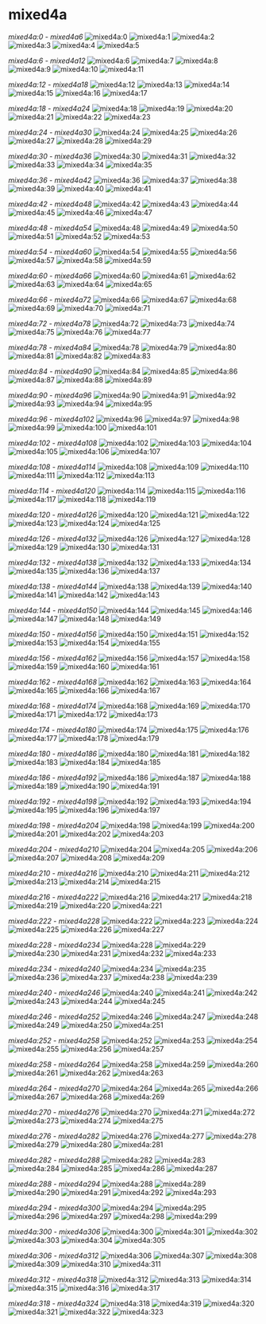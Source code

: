 # mixed4a
*mixed4a:0 - mixed4a6*
![mixed4a:0](../results/images/mixed4a_3x3_pre_relu_0.jpg) ![mixed4a:1](../results/images/mixed4a_3x3_pre_relu_1.jpg) ![mixed4a:2](../results/images/mixed4a_3x3_pre_relu_2.jpg) ![mixed4a:3](../results/images/mixed4a_3x3_pre_relu_3.jpg) ![mixed4a:4](../results/images/mixed4a_3x3_pre_relu_4.jpg) ![mixed4a:5](../results/images/mixed4a_3x3_pre_relu_5.jpg) 

*mixed4a:6 - mixed4a12*
![mixed4a:6](../results/images/mixed4a_3x3_pre_relu_6.jpg) ![mixed4a:7](../results/images/mixed4a_3x3_pre_relu_7.jpg) ![mixed4a:8](../results/images/mixed4a_3x3_pre_relu_8.jpg) ![mixed4a:9](../results/images/mixed4a_3x3_pre_relu_9.jpg) ![mixed4a:10](../results/images/mixed4a_3x3_pre_relu_10.jpg) ![mixed4a:11](../results/images/mixed4a_3x3_pre_relu_11.jpg) 

*mixed4a:12 - mixed4a18*
![mixed4a:12](../results/images/mixed4a_3x3_pre_relu_12.jpg) ![mixed4a:13](../results/images/mixed4a_3x3_pre_relu_13.jpg) ![mixed4a:14](../results/images/mixed4a_3x3_pre_relu_14.jpg) ![mixed4a:15](../results/images/mixed4a_3x3_pre_relu_15.jpg) ![mixed4a:16](../results/images/mixed4a_3x3_pre_relu_16.jpg) ![mixed4a:17](../results/images/mixed4a_3x3_pre_relu_17.jpg) 

*mixed4a:18 - mixed4a24*
![mixed4a:18](../results/images/mixed4a_3x3_pre_relu_18.jpg) ![mixed4a:19](../results/images/mixed4a_3x3_pre_relu_19.jpg) ![mixed4a:20](../results/images/mixed4a_3x3_pre_relu_20.jpg) ![mixed4a:21](../results/images/mixed4a_3x3_pre_relu_21.jpg) ![mixed4a:22](../results/images/mixed4a_3x3_pre_relu_22.jpg) ![mixed4a:23](../results/images/mixed4a_3x3_pre_relu_23.jpg) 

*mixed4a:24 - mixed4a30*
![mixed4a:24](../results/images/mixed4a_3x3_pre_relu_24.jpg) ![mixed4a:25](../results/images/mixed4a_3x3_pre_relu_25.jpg) ![mixed4a:26](../results/images/mixed4a_3x3_pre_relu_26.jpg) ![mixed4a:27](../results/images/mixed4a_3x3_pre_relu_27.jpg) ![mixed4a:28](../results/images/mixed4a_3x3_pre_relu_28.jpg) ![mixed4a:29](../results/images/mixed4a_3x3_pre_relu_29.jpg) 

*mixed4a:30 - mixed4a36*
![mixed4a:30](../results/images/mixed4a_3x3_pre_relu_30.jpg) ![mixed4a:31](../results/images/mixed4a_3x3_pre_relu_31.jpg) ![mixed4a:32](../results/images/mixed4a_3x3_pre_relu_32.jpg) ![mixed4a:33](../results/images/mixed4a_3x3_pre_relu_33.jpg) ![mixed4a:34](../results/images/mixed4a_3x3_pre_relu_34.jpg) ![mixed4a:35](../results/images/mixed4a_3x3_pre_relu_35.jpg) 

*mixed4a:36 - mixed4a42*
![mixed4a:36](../results/images/mixed4a_3x3_pre_relu_36.jpg) ![mixed4a:37](../results/images/mixed4a_3x3_pre_relu_37.jpg) ![mixed4a:38](../results/images/mixed4a_3x3_pre_relu_38.jpg) ![mixed4a:39](../results/images/mixed4a_3x3_pre_relu_39.jpg) ![mixed4a:40](../results/images/mixed4a_3x3_pre_relu_40.jpg) ![mixed4a:41](../results/images/mixed4a_3x3_pre_relu_41.jpg) 

*mixed4a:42 - mixed4a48*
![mixed4a:42](../results/images/mixed4a_3x3_pre_relu_42.jpg) ![mixed4a:43](../results/images/mixed4a_3x3_pre_relu_43.jpg) ![mixed4a:44](../results/images/mixed4a_3x3_pre_relu_44.jpg) ![mixed4a:45](../results/images/mixed4a_3x3_pre_relu_45.jpg) ![mixed4a:46](../results/images/mixed4a_3x3_pre_relu_46.jpg) ![mixed4a:47](../results/images/mixed4a_3x3_pre_relu_47.jpg) 

*mixed4a:48 - mixed4a54*
![mixed4a:48](../results/images/mixed4a_3x3_pre_relu_48.jpg) ![mixed4a:49](../results/images/mixed4a_3x3_pre_relu_49.jpg) ![mixed4a:50](../results/images/mixed4a_3x3_pre_relu_50.jpg) ![mixed4a:51](../results/images/mixed4a_3x3_pre_relu_51.jpg) ![mixed4a:52](../results/images/mixed4a_3x3_pre_relu_52.jpg) ![mixed4a:53](../results/images/mixed4a_3x3_pre_relu_53.jpg) 

*mixed4a:54 - mixed4a60*
![mixed4a:54](../results/images/mixed4a_3x3_pre_relu_54.jpg) ![mixed4a:55](../results/images/mixed4a_3x3_pre_relu_55.jpg) ![mixed4a:56](../results/images/mixed4a_3x3_pre_relu_56.jpg) ![mixed4a:57](../results/images/mixed4a_3x3_pre_relu_57.jpg) ![mixed4a:58](../results/images/mixed4a_3x3_pre_relu_58.jpg) ![mixed4a:59](../results/images/mixed4a_3x3_pre_relu_59.jpg) 

*mixed4a:60 - mixed4a66*
![mixed4a:60](../results/images/mixed4a_3x3_pre_relu_60.jpg) ![mixed4a:61](../results/images/mixed4a_3x3_pre_relu_61.jpg) ![mixed4a:62](../results/images/mixed4a_3x3_pre_relu_62.jpg) ![mixed4a:63](../results/images/mixed4a_3x3_pre_relu_63.jpg) ![mixed4a:64](../results/images/mixed4a_3x3_pre_relu_64.jpg) ![mixed4a:65](../results/images/mixed4a_3x3_pre_relu_65.jpg) 

*mixed4a:66 - mixed4a72*
![mixed4a:66](../results/images/mixed4a_3x3_pre_relu_66.jpg) ![mixed4a:67](../results/images/mixed4a_3x3_pre_relu_67.jpg) ![mixed4a:68](../results/images/mixed4a_3x3_pre_relu_68.jpg) ![mixed4a:69](../results/images/mixed4a_3x3_pre_relu_69.jpg) ![mixed4a:70](../results/images/mixed4a_3x3_pre_relu_70.jpg) ![mixed4a:71](../results/images/mixed4a_3x3_pre_relu_71.jpg) 

*mixed4a:72 - mixed4a78*
![mixed4a:72](../results/images/mixed4a_3x3_pre_relu_72.jpg) ![mixed4a:73](../results/images/mixed4a_3x3_pre_relu_73.jpg) ![mixed4a:74](../results/images/mixed4a_3x3_pre_relu_74.jpg) ![mixed4a:75](../results/images/mixed4a_3x3_pre_relu_75.jpg) ![mixed4a:76](../results/images/mixed4a_3x3_pre_relu_76.jpg) ![mixed4a:77](../results/images/mixed4a_3x3_pre_relu_77.jpg) 

*mixed4a:78 - mixed4a84*
![mixed4a:78](../results/images/mixed4a_3x3_pre_relu_78.jpg) ![mixed4a:79](../results/images/mixed4a_3x3_pre_relu_79.jpg) ![mixed4a:80](../results/images/mixed4a_3x3_pre_relu_80.jpg) ![mixed4a:81](../results/images/mixed4a_3x3_pre_relu_81.jpg) ![mixed4a:82](../results/images/mixed4a_3x3_pre_relu_82.jpg) ![mixed4a:83](../results/images/mixed4a_3x3_pre_relu_83.jpg) 

*mixed4a:84 - mixed4a90*
![mixed4a:84](../results/images/mixed4a_3x3_pre_relu_84.jpg) ![mixed4a:85](../results/images/mixed4a_3x3_pre_relu_85.jpg) ![mixed4a:86](../results/images/mixed4a_3x3_pre_relu_86.jpg) ![mixed4a:87](../results/images/mixed4a_3x3_pre_relu_87.jpg) ![mixed4a:88](../results/images/mixed4a_3x3_pre_relu_88.jpg) ![mixed4a:89](../results/images/mixed4a_3x3_pre_relu_89.jpg) 

*mixed4a:90 - mixed4a96*
![mixed4a:90](../results/images/mixed4a_3x3_pre_relu_90.jpg) ![mixed4a:91](../results/images/mixed4a_3x3_pre_relu_91.jpg) ![mixed4a:92](../results/images/mixed4a_3x3_pre_relu_92.jpg) ![mixed4a:93](../results/images/mixed4a_3x3_pre_relu_93.jpg) ![mixed4a:94](../results/images/mixed4a_3x3_pre_relu_94.jpg) ![mixed4a:95](../results/images/mixed4a_3x3_pre_relu_95.jpg) 

*mixed4a:96 - mixed4a102*
![mixed4a:96](../results/images/mixed4a_3x3_pre_relu_96.jpg) ![mixed4a:97](../results/images/mixed4a_3x3_pre_relu_97.jpg) ![mixed4a:98](../results/images/mixed4a_3x3_pre_relu_98.jpg) ![mixed4a:99](../results/images/mixed4a_3x3_pre_relu_99.jpg) ![mixed4a:100](../results/images/mixed4a_3x3_pre_relu_100.jpg) ![mixed4a:101](../results/images/mixed4a_3x3_pre_relu_101.jpg) 

*mixed4a:102 - mixed4a108*
![mixed4a:102](../results/images/mixed4a_3x3_pre_relu_102.jpg) ![mixed4a:103](../results/images/mixed4a_3x3_pre_relu_103.jpg) ![mixed4a:104](../results/images/mixed4a_3x3_pre_relu_104.jpg) ![mixed4a:105](../results/images/mixed4a_3x3_pre_relu_105.jpg) ![mixed4a:106](../results/images/mixed4a_3x3_pre_relu_106.jpg) ![mixed4a:107](../results/images/mixed4a_3x3_pre_relu_107.jpg) 

*mixed4a:108 - mixed4a114*
![mixed4a:108](../results/images/mixed4a_3x3_pre_relu_108.jpg) ![mixed4a:109](../results/images/mixed4a_3x3_pre_relu_109.jpg) ![mixed4a:110](../results/images/mixed4a_3x3_pre_relu_110.jpg) ![mixed4a:111](../results/images/mixed4a_3x3_pre_relu_111.jpg) ![mixed4a:112](../results/images/mixed4a_3x3_pre_relu_112.jpg) ![mixed4a:113](../results/images/mixed4a_3x3_pre_relu_113.jpg) 

*mixed4a:114 - mixed4a120*
![mixed4a:114](../results/images/mixed4a_3x3_pre_relu_114.jpg) ![mixed4a:115](../results/images/mixed4a_3x3_pre_relu_115.jpg) ![mixed4a:116](../results/images/mixed4a_3x3_pre_relu_116.jpg) ![mixed4a:117](../results/images/mixed4a_3x3_pre_relu_117.jpg) ![mixed4a:118](../results/images/mixed4a_3x3_pre_relu_118.jpg) ![mixed4a:119](../results/images/mixed4a_3x3_pre_relu_119.jpg) 

*mixed4a:120 - mixed4a126*
![mixed4a:120](../results/images/mixed4a_3x3_pre_relu_120.jpg) ![mixed4a:121](../results/images/mixed4a_3x3_pre_relu_121.jpg) ![mixed4a:122](../results/images/mixed4a_3x3_pre_relu_122.jpg) ![mixed4a:123](../results/images/mixed4a_3x3_pre_relu_123.jpg) ![mixed4a:124](../results/images/mixed4a_3x3_pre_relu_124.jpg) ![mixed4a:125](../results/images/mixed4a_3x3_pre_relu_125.jpg) 

*mixed4a:126 - mixed4a132*
![mixed4a:126](../results/images/mixed4a_3x3_pre_relu_126.jpg) ![mixed4a:127](../results/images/mixed4a_3x3_pre_relu_127.jpg) ![mixed4a:128](../results/images/mixed4a_3x3_pre_relu_128.jpg) ![mixed4a:129](../results/images/mixed4a_3x3_pre_relu_129.jpg) ![mixed4a:130](../results/images/mixed4a_3x3_pre_relu_130.jpg) ![mixed4a:131](../results/images/mixed4a_3x3_pre_relu_131.jpg) 

*mixed4a:132 - mixed4a138*
![mixed4a:132](../results/images/mixed4a_3x3_pre_relu_132.jpg) ![mixed4a:133](../results/images/mixed4a_3x3_pre_relu_133.jpg) ![mixed4a:134](../results/images/mixed4a_3x3_pre_relu_134.jpg) ![mixed4a:135](../results/images/mixed4a_3x3_pre_relu_135.jpg) ![mixed4a:136](../results/images/mixed4a_3x3_pre_relu_136.jpg) ![mixed4a:137](../results/images/mixed4a_3x3_pre_relu_137.jpg) 

*mixed4a:138 - mixed4a144*
![mixed4a:138](../results/images/mixed4a_3x3_pre_relu_138.jpg) ![mixed4a:139](../results/images/mixed4a_3x3_pre_relu_139.jpg) ![mixed4a:140](../results/images/mixed4a_3x3_pre_relu_140.jpg) ![mixed4a:141](../results/images/mixed4a_3x3_pre_relu_141.jpg) ![mixed4a:142](../results/images/mixed4a_3x3_pre_relu_142.jpg) ![mixed4a:143](../results/images/mixed4a_3x3_pre_relu_143.jpg) 

*mixed4a:144 - mixed4a150*
![mixed4a:144](../results/images/mixed4a_3x3_pre_relu_144.jpg) ![mixed4a:145](../results/images/mixed4a_3x3_pre_relu_145.jpg) ![mixed4a:146](../results/images/mixed4a_3x3_pre_relu_146.jpg) ![mixed4a:147](../results/images/mixed4a_3x3_pre_relu_147.jpg) ![mixed4a:148](../results/images/mixed4a_3x3_pre_relu_148.jpg) ![mixed4a:149](../results/images/mixed4a_3x3_pre_relu_149.jpg) 

*mixed4a:150 - mixed4a156*
![mixed4a:150](../results/images/mixed4a_3x3_pre_relu_150.jpg) ![mixed4a:151](../results/images/mixed4a_3x3_pre_relu_151.jpg) ![mixed4a:152](../results/images/mixed4a_3x3_pre_relu_152.jpg) ![mixed4a:153](../results/images/mixed4a_3x3_pre_relu_153.jpg) ![mixed4a:154](../results/images/mixed4a_3x3_pre_relu_154.jpg) ![mixed4a:155](../results/images/mixed4a_3x3_pre_relu_155.jpg) 

*mixed4a:156 - mixed4a162*
![mixed4a:156](../results/images/mixed4a_3x3_pre_relu_156.jpg) ![mixed4a:157](../results/images/mixed4a_3x3_pre_relu_157.jpg) ![mixed4a:158](../results/images/mixed4a_3x3_pre_relu_158.jpg) ![mixed4a:159](../results/images/mixed4a_3x3_pre_relu_159.jpg) ![mixed4a:160](../results/images/mixed4a_3x3_pre_relu_160.jpg) ![mixed4a:161](../results/images/mixed4a_3x3_pre_relu_161.jpg) 

*mixed4a:162 - mixed4a168*
![mixed4a:162](../results/images/mixed4a_3x3_pre_relu_162.jpg) ![mixed4a:163](../results/images/mixed4a_3x3_pre_relu_163.jpg) ![mixed4a:164](../results/images/mixed4a_3x3_pre_relu_164.jpg) ![mixed4a:165](../results/images/mixed4a_3x3_pre_relu_165.jpg) ![mixed4a:166](../results/images/mixed4a_3x3_pre_relu_166.jpg) ![mixed4a:167](../results/images/mixed4a_3x3_pre_relu_167.jpg) 

*mixed4a:168 - mixed4a174*
![mixed4a:168](../results/images/mixed4a_3x3_pre_relu_168.jpg) ![mixed4a:169](../results/images/mixed4a_3x3_pre_relu_169.jpg) ![mixed4a:170](../results/images/mixed4a_3x3_pre_relu_170.jpg) ![mixed4a:171](../results/images/mixed4a_3x3_pre_relu_171.jpg) ![mixed4a:172](../results/images/mixed4a_3x3_pre_relu_172.jpg) ![mixed4a:173](../results/images/mixed4a_3x3_pre_relu_173.jpg) 

*mixed4a:174 - mixed4a180*
![mixed4a:174](../results/images/mixed4a_3x3_pre_relu_174.jpg) ![mixed4a:175](../results/images/mixed4a_3x3_pre_relu_175.jpg) ![mixed4a:176](../results/images/mixed4a_3x3_pre_relu_176.jpg) ![mixed4a:177](../results/images/mixed4a_3x3_pre_relu_177.jpg) ![mixed4a:178](../results/images/mixed4a_3x3_pre_relu_178.jpg) ![mixed4a:179](../results/images/mixed4a_3x3_pre_relu_179.jpg) 

*mixed4a:180 - mixed4a186*
![mixed4a:180](../results/images/mixed4a_3x3_pre_relu_180.jpg) ![mixed4a:181](../results/images/mixed4a_3x3_pre_relu_181.jpg) ![mixed4a:182](../results/images/mixed4a_3x3_pre_relu_182.jpg) ![mixed4a:183](../results/images/mixed4a_3x3_pre_relu_183.jpg) ![mixed4a:184](../results/images/mixed4a_3x3_pre_relu_184.jpg) ![mixed4a:185](../results/images/mixed4a_3x3_pre_relu_185.jpg) 

*mixed4a:186 - mixed4a192*
![mixed4a:186](../results/images/mixed4a_3x3_pre_relu_186.jpg) ![mixed4a:187](../results/images/mixed4a_3x3_pre_relu_187.jpg) ![mixed4a:188](../results/images/mixed4a_3x3_pre_relu_188.jpg) ![mixed4a:189](../results/images/mixed4a_3x3_pre_relu_189.jpg) ![mixed4a:190](../results/images/mixed4a_3x3_pre_relu_190.jpg) ![mixed4a:191](../results/images/mixed4a_3x3_pre_relu_191.jpg) 

*mixed4a:192 - mixed4a198*
![mixed4a:192](../results/images/mixed4a_3x3_pre_relu_192.jpg) ![mixed4a:193](../results/images/mixed4a_3x3_pre_relu_193.jpg) ![mixed4a:194](../results/images/mixed4a_3x3_pre_relu_194.jpg) ![mixed4a:195](../results/images/mixed4a_3x3_pre_relu_195.jpg) ![mixed4a:196](../results/images/mixed4a_3x3_pre_relu_196.jpg) ![mixed4a:197](../results/images/mixed4a_3x3_pre_relu_197.jpg) 

*mixed4a:198 - mixed4a204*
![mixed4a:198](../results/images/mixed4a_3x3_pre_relu_198.jpg) ![mixed4a:199](../results/images/mixed4a_3x3_pre_relu_199.jpg) ![mixed4a:200](../results/images/mixed4a_3x3_pre_relu_200.jpg) ![mixed4a:201](../results/images/mixed4a_3x3_pre_relu_201.jpg) ![mixed4a:202](../results/images/mixed4a_3x3_pre_relu_202.jpg) ![mixed4a:203](../results/images/mixed4a_3x3_pre_relu_203.jpg) 

*mixed4a:204 - mixed4a210*
![mixed4a:204](../results/images/mixed4a_3x3_pre_relu_204.jpg) ![mixed4a:205](../results/images/mixed4a_3x3_pre_relu_205.jpg) ![mixed4a:206](../results/images/mixed4a_3x3_pre_relu_206.jpg) ![mixed4a:207](../results/images/mixed4a_3x3_pre_relu_207.jpg) ![mixed4a:208](../results/images/mixed4a_3x3_pre_relu_208.jpg) ![mixed4a:209](../results/images/mixed4a_3x3_pre_relu_209.jpg) 

*mixed4a:210 - mixed4a216*
![mixed4a:210](../results/images/mixed4a_3x3_pre_relu_210.jpg) ![mixed4a:211](../results/images/mixed4a_3x3_pre_relu_211.jpg) ![mixed4a:212](../results/images/mixed4a_3x3_pre_relu_212.jpg) ![mixed4a:213](../results/images/mixed4a_3x3_pre_relu_213.jpg) ![mixed4a:214](../results/images/mixed4a_3x3_pre_relu_214.jpg) ![mixed4a:215](../results/images/mixed4a_3x3_pre_relu_215.jpg) 

*mixed4a:216 - mixed4a222*
![mixed4a:216](../results/images/mixed4a_3x3_pre_relu_216.jpg) ![mixed4a:217](../results/images/mixed4a_3x3_pre_relu_217.jpg) ![mixed4a:218](../results/images/mixed4a_3x3_pre_relu_218.jpg) ![mixed4a:219](../results/images/mixed4a_3x3_pre_relu_219.jpg) ![mixed4a:220](../results/images/mixed4a_3x3_pre_relu_220.jpg) ![mixed4a:221](../results/images/mixed4a_3x3_pre_relu_221.jpg) 

*mixed4a:222 - mixed4a228*
![mixed4a:222](../results/images/mixed4a_3x3_pre_relu_222.jpg) ![mixed4a:223](../results/images/mixed4a_3x3_pre_relu_223.jpg) ![mixed4a:224](../results/images/mixed4a_3x3_pre_relu_224.jpg) ![mixed4a:225](../results/images/mixed4a_3x3_pre_relu_225.jpg) ![mixed4a:226](../results/images/mixed4a_3x3_pre_relu_226.jpg) ![mixed4a:227](../results/images/mixed4a_3x3_pre_relu_227.jpg) 

*mixed4a:228 - mixed4a234*
![mixed4a:228](../results/images/mixed4a_3x3_pre_relu_228.jpg) ![mixed4a:229](../results/images/mixed4a_3x3_pre_relu_229.jpg) ![mixed4a:230](../results/images/mixed4a_3x3_pre_relu_230.jpg) ![mixed4a:231](../results/images/mixed4a_3x3_pre_relu_231.jpg) ![mixed4a:232](../results/images/mixed4a_3x3_pre_relu_232.jpg) ![mixed4a:233](../results/images/mixed4a_3x3_pre_relu_233.jpg) 

*mixed4a:234 - mixed4a240*
![mixed4a:234](../results/images/mixed4a_3x3_pre_relu_234.jpg) ![mixed4a:235](../results/images/mixed4a_3x3_pre_relu_235.jpg) ![mixed4a:236](../results/images/mixed4a_3x3_pre_relu_236.jpg) ![mixed4a:237](../results/images/mixed4a_3x3_pre_relu_237.jpg) ![mixed4a:238](../results/images/mixed4a_3x3_pre_relu_238.jpg) ![mixed4a:239](../results/images/mixed4a_3x3_pre_relu_239.jpg) 

*mixed4a:240 - mixed4a246*
![mixed4a:240](../results/images/mixed4a_3x3_pre_relu_240.jpg) ![mixed4a:241](../results/images/mixed4a_3x3_pre_relu_241.jpg) ![mixed4a:242](../results/images/mixed4a_3x3_pre_relu_242.jpg) ![mixed4a:243](../results/images/mixed4a_3x3_pre_relu_243.jpg) ![mixed4a:244](../results/images/mixed4a_3x3_pre_relu_244.jpg) ![mixed4a:245](../results/images/mixed4a_3x3_pre_relu_245.jpg) 

*mixed4a:246 - mixed4a252*
![mixed4a:246](../results/images/mixed4a_3x3_pre_relu_246.jpg) ![mixed4a:247](../results/images/mixed4a_3x3_pre_relu_247.jpg) ![mixed4a:248](../results/images/mixed4a_3x3_pre_relu_248.jpg) ![mixed4a:249](../results/images/mixed4a_3x3_pre_relu_249.jpg) ![mixed4a:250](../results/images/mixed4a_3x3_pre_relu_250.jpg) ![mixed4a:251](../results/images/mixed4a_3x3_pre_relu_251.jpg) 

*mixed4a:252 - mixed4a258*
![mixed4a:252](../results/images/mixed4a_3x3_pre_relu_252.jpg) ![mixed4a:253](../results/images/mixed4a_3x3_pre_relu_253.jpg) ![mixed4a:254](../results/images/mixed4a_3x3_pre_relu_254.jpg) ![mixed4a:255](../results/images/mixed4a_3x3_pre_relu_255.jpg) ![mixed4a:256](../results/images/mixed4a_3x3_pre_relu_256.jpg) ![mixed4a:257](../results/images/mixed4a_3x3_pre_relu_257.jpg) 

*mixed4a:258 - mixed4a264*
![mixed4a:258](../results/images/mixed4a_3x3_pre_relu_258.jpg) ![mixed4a:259](../results/images/mixed4a_3x3_pre_relu_259.jpg) ![mixed4a:260](../results/images/mixed4a_3x3_pre_relu_260.jpg) ![mixed4a:261](../results/images/mixed4a_3x3_pre_relu_261.jpg) ![mixed4a:262](../results/images/mixed4a_3x3_pre_relu_262.jpg) ![mixed4a:263](../results/images/mixed4a_3x3_pre_relu_263.jpg) 

*mixed4a:264 - mixed4a270*
![mixed4a:264](../results/images/mixed4a_3x3_pre_relu_264.jpg) ![mixed4a:265](../results/images/mixed4a_3x3_pre_relu_265.jpg) ![mixed4a:266](../results/images/mixed4a_3x3_pre_relu_266.jpg) ![mixed4a:267](../results/images/mixed4a_3x3_pre_relu_267.jpg) ![mixed4a:268](../results/images/mixed4a_3x3_pre_relu_268.jpg) ![mixed4a:269](../results/images/mixed4a_3x3_pre_relu_269.jpg) 

*mixed4a:270 - mixed4a276*
![mixed4a:270](../results/images/mixed4a_3x3_pre_relu_270.jpg) ![mixed4a:271](../results/images/mixed4a_3x3_pre_relu_271.jpg) ![mixed4a:272](../results/images/mixed4a_3x3_pre_relu_272.jpg) ![mixed4a:273](../results/images/mixed4a_3x3_pre_relu_273.jpg) ![mixed4a:274](../results/images/mixed4a_3x3_pre_relu_274.jpg) ![mixed4a:275](../results/images/mixed4a_3x3_pre_relu_275.jpg) 

*mixed4a:276 - mixed4a282*
![mixed4a:276](../results/images/mixed4a_3x3_pre_relu_276.jpg) ![mixed4a:277](../results/images/mixed4a_3x3_pre_relu_277.jpg) ![mixed4a:278](../results/images/mixed4a_3x3_pre_relu_278.jpg) ![mixed4a:279](../results/images/mixed4a_3x3_pre_relu_279.jpg) ![mixed4a:280](../results/images/mixed4a_3x3_pre_relu_280.jpg) ![mixed4a:281](../results/images/mixed4a_3x3_pre_relu_281.jpg) 

*mixed4a:282 - mixed4a288*
![mixed4a:282](../results/images/mixed4a_3x3_pre_relu_282.jpg) ![mixed4a:283](../results/images/mixed4a_3x3_pre_relu_283.jpg) ![mixed4a:284](../results/images/mixed4a_3x3_pre_relu_284.jpg) ![mixed4a:285](../results/images/mixed4a_3x3_pre_relu_285.jpg) ![mixed4a:286](../results/images/mixed4a_3x3_pre_relu_286.jpg) ![mixed4a:287](../results/images/mixed4a_3x3_pre_relu_287.jpg) 

*mixed4a:288 - mixed4a294*
![mixed4a:288](../results/images/mixed4a_3x3_pre_relu_288.jpg) ![mixed4a:289](../results/images/mixed4a_3x3_pre_relu_289.jpg) ![mixed4a:290](../results/images/mixed4a_3x3_pre_relu_290.jpg) ![mixed4a:291](../results/images/mixed4a_3x3_pre_relu_291.jpg) ![mixed4a:292](../results/images/mixed4a_3x3_pre_relu_292.jpg) ![mixed4a:293](../results/images/mixed4a_3x3_pre_relu_293.jpg) 

*mixed4a:294 - mixed4a300*
![mixed4a:294](../results/images/mixed4a_3x3_pre_relu_294.jpg) ![mixed4a:295](../results/images/mixed4a_3x3_pre_relu_295.jpg) ![mixed4a:296](../results/images/mixed4a_3x3_pre_relu_296.jpg) ![mixed4a:297](../results/images/mixed4a_3x3_pre_relu_297.jpg) ![mixed4a:298](../results/images/mixed4a_3x3_pre_relu_298.jpg) ![mixed4a:299](../results/images/mixed4a_3x3_pre_relu_299.jpg) 

*mixed4a:300 - mixed4a306*
![mixed4a:300](../results/images/mixed4a_3x3_pre_relu_300.jpg) ![mixed4a:301](../results/images/mixed4a_3x3_pre_relu_301.jpg) ![mixed4a:302](../results/images/mixed4a_3x3_pre_relu_302.jpg) ![mixed4a:303](../results/images/mixed4a_3x3_pre_relu_303.jpg) ![mixed4a:304](../results/images/mixed4a_3x3_pre_relu_304.jpg) ![mixed4a:305](../results/images/mixed4a_3x3_pre_relu_305.jpg) 

*mixed4a:306 - mixed4a312*
![mixed4a:306](../results/images/mixed4a_3x3_pre_relu_306.jpg) ![mixed4a:307](../results/images/mixed4a_3x3_pre_relu_307.jpg) ![mixed4a:308](../results/images/mixed4a_3x3_pre_relu_308.jpg) ![mixed4a:309](../results/images/mixed4a_3x3_pre_relu_309.jpg) ![mixed4a:310](../results/images/mixed4a_3x3_pre_relu_310.jpg) ![mixed4a:311](../results/images/mixed4a_3x3_pre_relu_311.jpg) 

*mixed4a:312 - mixed4a318*
![mixed4a:312](../results/images/mixed4a_3x3_pre_relu_312.jpg) ![mixed4a:313](../results/images/mixed4a_3x3_pre_relu_313.jpg) ![mixed4a:314](../results/images/mixed4a_3x3_pre_relu_314.jpg) ![mixed4a:315](../results/images/mixed4a_3x3_pre_relu_315.jpg) ![mixed4a:316](../results/images/mixed4a_3x3_pre_relu_316.jpg) ![mixed4a:317](../results/images/mixed4a_3x3_pre_relu_317.jpg) 

*mixed4a:318 - mixed4a324*
![mixed4a:318](../results/images/mixed4a_3x3_pre_relu_318.jpg) ![mixed4a:319](../results/images/mixed4a_3x3_pre_relu_319.jpg) ![mixed4a:320](../results/images/mixed4a_3x3_pre_relu_320.jpg) ![mixed4a:321](../results/images/mixed4a_3x3_pre_relu_321.jpg) ![mixed4a:322](../results/images/mixed4a_3x3_pre_relu_322.jpg) ![mixed4a:323](../results/images/mixed4a_3x3_pre_relu_323.jpg) 


